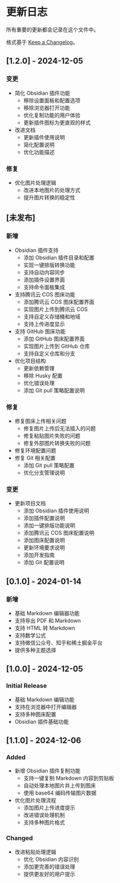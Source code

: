 # 更新日志

所有重要的更新都会记录在这个文件中。

格式基于 [Keep a Changelog](https://keepachangelog.com/zh-CN/1.0.0/)。

## [1.2.0] - 2024-12-05

### 变更
- 简化 Obsidian 插件功能
  - 移除设置面板和配置选项
  - 移除浏览器打开功能
  - 优化复制功能的用户体验
  - 更新插件图标为更直观的样式
- 改进文档
  - 更新插件使用说明
  - 简化配置说明
  - 优化功能描述

### 修复
- 优化图片处理逻辑
  - 改进本地图片的处理方式
  - 提升图片转换的稳定性

## [未发布]

### 新增
- Obsidian 插件支持
  - 添加 Obsidian 插件目录和配置
  - 实现一键排版转换功能
  - 支持自动内容同步
  - 添加插件设置界面
  - 支持命令面板集成
- 支持腾讯云 COS 图床功能
  - 添加腾讯云 COS 图床配置界面
  - 实现图片上传到腾讯云 COS
  - 支持自定义存储桶和地域
  - 支持上传进度显示
- 支持 GitHub 图床功能
  - 添加 GitHub 图床配置界面
  - 实现图片上传到 GitHub 仓库
  - 支持自定义仓库和分支
- 优化项目结构
  - 更新依赖管理
  - 移除 Husky 配置
  - 优化错误处理
  - 添加 Git pull 策略配置说明

### 修复
- 修复图床上传相关问题
  - 修复图片上传后无法插入的问题
  - 修复粘贴图片失败的问题
  - 修复外部图片转换失败的问题
- 修复环境配置问题
- 修复 Git 相关配置
  - 添加 Git pull 策略配置
  - 优化分支管理说明

### 变更
- 更新项目文档
  - 添加 Obsidian 插件使用说明
  - 添加插件配置说明
  - 添加一键排版功能说明
  - 添加腾讯云 COS 图床配置说明
  - 添加图床配置说明
  - 更新环境要求说明
  - 添加开发指南
  - 添加 Git 配置说明

## [0.1.0] - 2024-01-14

### 新增
- 基础 Markdown 编辑器功能
- 支持导出 PDF 和 Markdown
- 支持 HTML 转 Markdown
- 支持数学公式
- 支持微信公众号、知乎和稀土掘金平台
- 提供多种主题选择

## [1.0.0] - 2024-12-05

### Initial Release
- 基础 Markdown 编辑功能
- 支持在浏览器中打开编辑器
- 支持多种图床配置
- Obsidian 插件基础功能

## [1.1.0] - 2024-12-06

### Added
- 新增 Obsidian 插件复制功能
  - 支持一键复制 Markdown 内容到剪贴板
  - 自动处理本地图片并上传到图床
  - 使用 base64 编码传输图片数据
- 优化图片处理流程
  - 添加图片上传进度提示
  - 改进错误处理机制
  - 支持多种图片格式

### Changed
- 改进粘贴处理逻辑
  - 优化 Obsidian 内容识别
  - 添加更完善的错误处理
  - 提供更友好的用户提示
